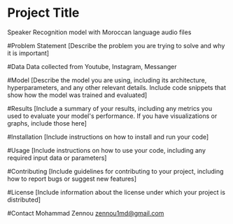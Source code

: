 # Project Title

Speaker Recognition model with Moroccan language audio files



#Problem Statement
[Describe the problem you are trying to solve and why it is important]

#Data
Data collected from Youtube, Instagram, Messanger

#Model
[Describe the model you are using, including its architecture, hyperparameters, and any other relevant details. Include code snippets that show how the model was trained and evaluated]

#Results
[Include a summary of your results, including any metrics you used to evaluate your model's performance. If you have visualizations or graphs, include those here]

#Installation
[Include instructions on how to install and run your code]

#Usage
[Include instructions on how to use your code, including any required input data or parameters]

#Contributing
[Include guidelines for contributing to your project, including how to report bugs or suggest new features]

#License
[Include information about the license under which your project is distributed]

#Contact
Mohammad Zennou 
zennou1md@gmail.com
